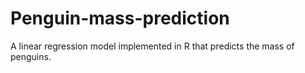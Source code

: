 # Penguin-mass-prediction
A linear regression model implemented in R that predicts the mass of penguins.
